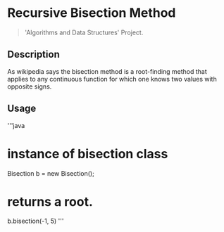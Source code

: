 # Recursive Bisection Method
> 'Algorithms and Data Structures' Project.

## Description

As wikipedia says the bisection method is a root-finding method that applies to any continuous function for which one knows two values with opposite signs.

## Usage

'''java 

# instance of bisection class
Bisection b = new Bisection();

# returns a root.
b.bisection(-1, 5)
'''
